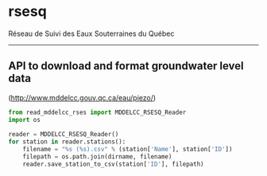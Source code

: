 # rsesq
Réseau de Suivi des Eaux Souterraines du Québec

----

## API to download and format groundwater level data
(http://www.mddelcc.gouv.qc.ca/eau/piezo/)

```python
from read_mddelcc_rses import MDDELCC_RSESQ_Reader
import os
   
reader = MDDELCC_RSESQ_Reader()
for station in reader.stations():
    filename = "%s (%s).csv" % (station['Name'], station['ID'])
    filepath = os.path.join(dirname, filename)
    reader.save_station_to_csv(station['ID'], filepath)
```

